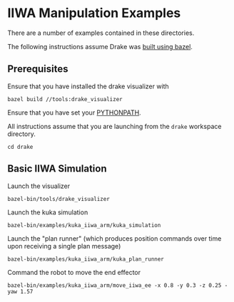 IIWA Manipulation Examples
==========================

There are a number of examples contained in these directories.

The following instructions assume Drake was
[built using bazel](https://drake.mit.edu/bazel.html?highlight=bazel).

Prerequisites
-------------

Ensure that you have installed the drake visualizer with
```
bazel build //tools:drake_visualizer
```

Ensure that you have set your
[PYTHONPATH](https://drake.mit.edu/python_bindings.html?highlight=python).

All instructions assume that you are launching from the `drake`
workspace directory.
```
cd drake
```


Basic IIWA Simulation
---------------------

Launch the visualizer
```
bazel-bin/tools/drake_visualizer
```

Launch the kuka simulation
```
bazel-bin/examples/kuka_iiwa_arm/kuka_simulation
```

Launch the "plan runner" (which produces position commands over time
upon receiving a single plan message)
```
bazel-bin/examples/kuka_iiwa_arm/kuka_plan_runner
```

Command the robot to move the end effector
```
bazel-bin/examples/kuka_iiwa_arm/move_iiwa_ee -x 0.8 -y 0.3 -z 0.25 -yaw 1.57
```

